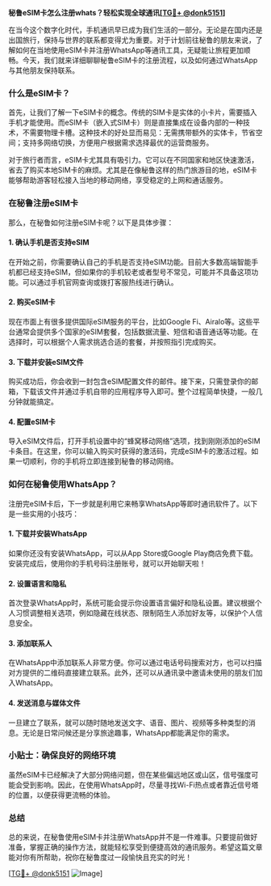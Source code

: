 **秘鲁eSIM卡怎么注册whats？轻松实现全球通讯[[TG💪+ @donk5151](https://t.me/s/donk5151)]**

在当今这个数字化时代，手机通讯早已成为我们生活的一部分。无论是在国内还是出国旅行，保持与世界的联系都变得尤为重要。对于计划前往秘鲁的朋友来说，了解如何在当地使用eSIM卡并注册WhatsApp等通讯工具，无疑能让旅程更加顺畅。今天，我们就来详细聊聊秘鲁eSIM卡的注册流程，以及如何通过WhatsApp与其他朋友保持联系。

### 什么是eSIM卡？

首先，让我们了解一下eSIM卡的概念。传统的SIM卡是实体的小卡片，需要插入手机才能使用。而eSIM卡（嵌入式SIM卡）则是直接集成在设备内部的一种技术，不需要物理卡槽。这种技术的好处显而易见：无需携带额外的实体卡，节省空间；支持多网络切换，方便用户根据需求选择最优的运营商服务。

对于旅行者而言，eSIM卡尤其具有吸引力。它可以在不同国家和地区快速激活，省去了购买本地SIM卡的麻烦。尤其是在像秘鲁这样的热门旅游目的地，eSIM卡能够帮助游客轻松接入当地的移动网络，享受稳定的上网和通话服务。

### 在秘鲁注册eSIM卡

那么，在秘鲁如何注册eSIM卡呢？以下是具体步骤：

#### 1. 确认手机是否支持eSIM

在开始之前，你需要确认自己的手机是否支持eSIM功能。目前大多数高端智能手机都已经支持eSIM，但如果你的手机较老或者型号不常见，可能并不具备这项功能。可以通过手机官网查询或拨打客服热线进行确认。

#### 2. 购买eSIM卡

现在市面上有很多提供国际eSIM服务的平台，比如Google Fi、Airalo等。这些平台通常会提供多个国家的eSIM套餐，包括数据流量、短信和语音通话等功能。在选择时，可以根据个人需求挑选合适的套餐，并按照指引完成购买。

#### 3. 下载并安装eSIM文件

购买成功后，你会收到一封包含eSIM配置文件的邮件。接下来，只需登录你的邮箱，下载该文件并通过手机自带的应用程序导入即可。整个过程简单快捷，一般几分钟就能搞定。

#### 4. 配置eSIM卡

导入eSIM文件后，打开手机设置中的“蜂窝移动网络”选项，找到刚刚添加的eSIM卡条目。在这里，你可以输入购买时获得的激活码，完成eSIM卡的激活过程。如果一切顺利，你的手机将立即连接到秘鲁的移动网络。

### 如何在秘鲁使用WhatsApp？

注册完eSIM卡后，下一步就是利用它来畅享WhatsApp等即时通讯软件了。以下是一些实用的小技巧：

#### 1. 下载并安装WhatsApp

如果你还没有安装WhatsApp，可以从App Store或Google Play商店免费下载。安装完成后，使用你的手机号码注册账号，就可以开始聊天啦！

#### 2. 设置语言和隐私

首次登录WhatsApp时，系统可能会提示你设置语言偏好和隐私设置。建议根据个人习惯调整相关选项，例如隐藏在线状态、限制陌生人添加好友等，以保护个人信息安全。

#### 3. 添加联系人

在WhatsApp中添加联系人非常方便。你可以通过电话号码搜索对方，也可以扫描对方提供的二维码直接建立联系。此外，还可以从通讯录中邀请未使用的朋友们加入WhatsApp。

#### 4. 发送消息与媒体文件

一旦建立了联系，就可以随时随地发送文字、语音、图片、视频等多种类型的消息。无论是日常问候还是分享旅途趣事，WhatsApp都能满足你的需求。

### 小贴士：确保良好的网络环境

虽然eSIM卡已经解决了大部分网络问题，但在某些偏远地区或山区，信号强度可能会受到影响。因此，在使用WhatsApp时，尽量寻找Wi-Fi热点或者靠近信号塔的位置，以便获得更流畅的体验。

### 总结

总的来说，在秘鲁使用eSIM卡并注册WhatsApp并不是一件难事。只要提前做好准备，掌握正确的操作方法，就能轻松享受到便捷高效的通讯服务。希望这篇文章能对你有所帮助，祝你在秘鲁度过一段愉快且充实的时光！

[[TG💪+ @donk5151](https://t.me/s/donk5151) ![Image](https://i.postimg.cc/rwNCRYN7/Snipaste-2025-04-30-17-27-05.png)]